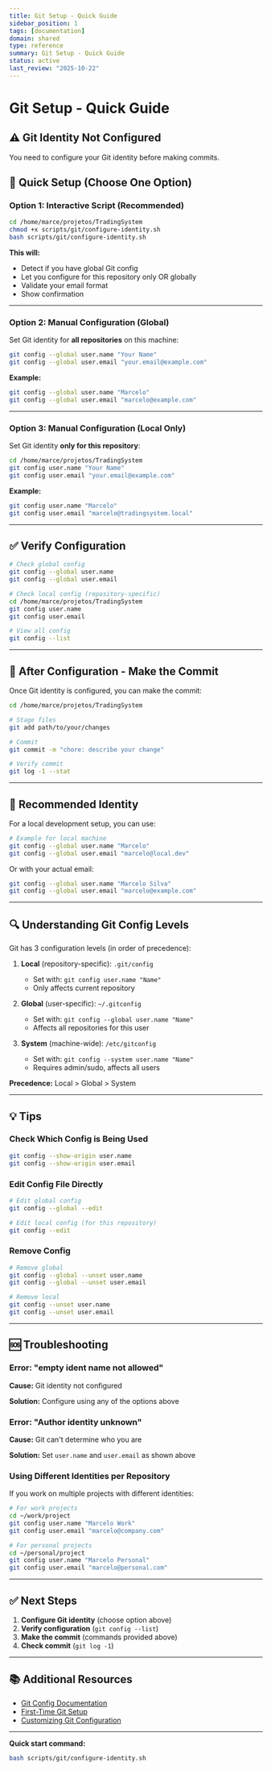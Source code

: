 ```yaml
---
title: Git Setup - Quick Guide
sidebar_position: 1
tags: [documentation]
domain: shared
type: reference
summary: Git Setup - Quick Guide
status: active
last_review: "2025-10-22"
---
```


# Git Setup - Quick Guide

## ⚠️ Git Identity Not Configured

You need to configure your Git identity before making commits.

## 🚀 Quick Setup (Choose One Option)

### Option 1: Interactive Script (Recommended)

```bash
cd /home/marce/projetos/TradingSystem
chmod +x scripts/git/configure-identity.sh
bash scripts/git/configure-identity.sh
```

**This will:**
- Detect if you have global Git config
- Let you configure for this repository only OR globally
- Validate your email format
- Show confirmation

---

### Option 2: Manual Configuration (Global)

Set Git identity for **all repositories** on this machine:

```bash
git config --global user.name "Your Name"
git config --global user.email "your.email@example.com"
```

**Example:**
```bash
git config --global user.name "Marcelo"
git config --global user.email "marcelo@example.com"
```

---

### Option 3: Manual Configuration (Local Only)

Set Git identity **only for this repository**:

```bash
cd /home/marce/projetos/TradingSystem
git config user.name "Your Name"
git config user.email "your.email@example.com"
```

**Example:**
```bash
git config user.name "Marcelo"
git config user.email "marcelo@tradingsystem.local"
```

---

## ✅ Verify Configuration

```bash
# Check global config
git config --global user.name
git config --global user.email

# Check local config (repository-specific)
cd /home/marce/projetos/TradingSystem
git config user.name
git config user.email

# View all config
git config --list
```

---

## 🔄 After Configuration - Make the Commit

Once Git identity is configured, you can make the commit:

```bash
cd /home/marce/projetos/TradingSystem

# Stage files
git add path/to/your/changes

# Commit
git commit -m "chore: describe your change"

# Verify commit
git log -1 --stat
```

---

## 📝 Recommended Identity

For a local development setup, you can use:

```bash
# Example for local machine
git config --global user.name "Marcelo"
git config --global user.email "marcelo@local.dev"
```

Or with your actual email:

```bash
git config --global user.name "Marcelo Silva"
git config --global user.email "marcelo@example.com"
```

---

## 🔍 Understanding Git Config Levels

Git has 3 configuration levels (in order of precedence):

1. **Local** (repository-specific): `.git/config`
   - Set with: `git config user.name "Name"`
   - Only affects current repository

2. **Global** (user-specific): `~/.gitconfig`
   - Set with: `git config --global user.name "Name"`
   - Affects all repositories for this user

3. **System** (machine-wide): `/etc/gitconfig`
   - Set with: `git config --system user.name "Name"`
   - Requires admin/sudo, affects all users

**Precedence:** Local > Global > System

---

## 💡 Tips

### Check Which Config is Being Used

```bash
git config --show-origin user.name
git config --show-origin user.email
```

### Edit Config File Directly

```bash
# Edit global config
git config --global --edit

# Edit local config (for this repository)
git config --edit
```

### Remove Config

```bash
# Remove global
git config --global --unset user.name
git config --global --unset user.email

# Remove local
git config --unset user.name
git config --unset user.email
```

---

## 🆘 Troubleshooting

### Error: "empty ident name not allowed"

**Cause:** Git identity not configured

**Solution:** Configure using any of the options above

### Error: "Author identity unknown"

**Cause:** Git can't determine who you are

**Solution:** Set `user.name` and `user.email` as shown above

### Using Different Identities per Repository

If you work on multiple projects with different identities:

```bash
# For work projects
cd ~/work/project
git config user.name "Marcelo Work"
git config user.email "marcelo@company.com"

# For personal projects
cd ~/personal/project
git config user.name "Marcelo Personal"
git config user.email "marcelo@personal.com"
```

---

## ✅ Next Steps

1. **Configure Git identity** (choose option above)
2. **Verify configuration** (`git config --list`)
3. **Make the commit** (commands provided above)
4. **Check commit** (`git log -1`)

---

## 📚 Additional Resources

- [Git Config Documentation](https://git-scm.com/docs/git-config)
- [First-Time Git Setup](https://git-scm.com/book/en/v2/Getting-Started-First-Time-Git-Setup)
- [Customizing Git Configuration](https://git-scm.com/book/en/v2/Customizing-Git-Git-Configuration)

---

**Quick start command:**
```bash
bash scripts/git/configure-identity.sh
```

